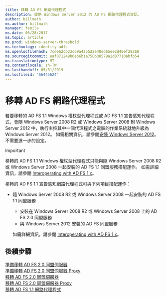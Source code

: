 ```yaml
---
title: 移轉 AD FS 網路代理程式
description: 提供 Windows Server 2012 的 AD FS 網路代理程式資訊。
author: billmath
ms.author: billmath
manager: femila
ms.date: 06/28/2017
ms.topic: article
ms.prod: windows-server-threshold
ms.technology: identity-adfs
ms.openlocfilehash: 7cde62cb23c69a425522e40ed65ee2d40ef28268
ms.sourcegitcommit: eaf071249b6eb6b1a758b38579a2d87710abfb54
ms.translationtype: MT
ms.contentlocale: zh-TW
ms.lasthandoff: 05/31/2019
ms.locfileid: "66445624"
---
```

# <a name="migrate-the-ad-fs-web-agent"></a>移轉 AD FS 網路代理程式

若要移轉的 AD FS 1.1 Windows 權杖型代理程式或 AD FS 1.1 宣告感知代理程式，會隨 Windows Server 2008 R2 或 Windows Server 2008 到 Windows Server 2012 中，執行主控其中一個代理程式之電腦的作業系統就地升級為 Windows Server 2012。 如需相關資訊，請參閱[安裝 Windows Server 2012](https://technet.microsoft.com/library/jj134246.aspx)。 不需要進一步的設定。  
  
> [!IMPORTANT]
>  移轉的 AD FS 1.1 Windows 權杖型代理程式只能與隨 Windows Server 2008 R2 或 Windows Server 2008 一起安裝的 AD FS 1.1 同盟服務搭配運作。 如需詳細資訊，請參閱 [Interoperating with AD FS 1.x](Interoperating-with-AD-FS-1.x.md)。  
> 
>  移轉的 AD FS 1.1 宣告感知網路代理程式可與下列項目搭配運作：  
> 
> - 隨 Windows Server 2008 R2 或 Windows Server 2008 一起安裝的 AD FS 1.1 同盟服務  
>   -   安裝在 Windows Server 2008 R2 或 Windows Server 2008 上的 AD FS 2.0 同盟服務  
>   -   與 Windows Server 2012 安裝的 AD FS 同盟服務  
> 
>   如需詳細資訊，請參閱 [Interoperating with AD FS 1.x](Interoperating-with-AD-FS-1.x.md)。  
  
  
## <a name="next-steps"></a>後續步驟
 [準備移轉 AD FS 2.0 同盟伺服器](prepare-to-migrate-ad-fs-fed-server.md)   
 [準備移轉 AD FS 2.0 同盟伺服器 Proxy](prepare-to-migrate-ad-fs-fed-proxy.md)   
 [移轉 AD FS 2.0 同盟伺服器](migrate-the-ad-fs-fed-server.md)   
 [移轉 AD FS 2.0 同盟伺服器 Proxy](migrate-the-ad-fs-2-fed-server-proxy.md)   
 [移轉 AD FS 1.1 網路代理程式](migrate-the-ad-fs-web-agent.md)
